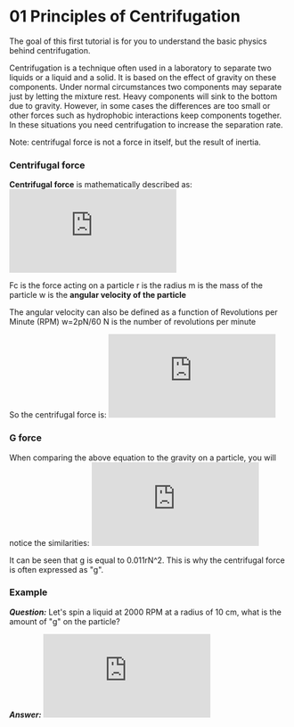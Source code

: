 01 Principles of Centrifugation
===============================

The goal of this first tutorial is for you to understand the basic physics behind centrifugation.

Centrifugation is a technique often used in a laboratory to separate two liquids or a liquid and a solid. It is based on the effect of gravity on these components. Under normal circumstances two components may separate just by letting the mixture rest. Heavy components will sink to the bottom due to gravity. However, in some cases the differences are too small or other forces such as hydrophobic interactions keep components together. In these situations you need centrifugation to increase the separation rate.

Note: centrifugal force is not a force in itself, but the result of inertia.

### Centrifugal force
**Centrifugal force** is mathematically described as:
![F_{c}=mr w^{2}](http://www.sciweavers.org/tex2img.php?eq=F_%7Bc%7D%3Dmr%20w%5E%7B2%7D%20&bc=White&fc=Black&im=jpg&fs=12&ff=arev&edit=0)

Fc is the force acting on a particle
r is the radius
m is the mass of the particle
w is the **angular velocity of the particle**

The angular velocity can also be defined as a function of Revolutions per Minute (RPM) w=2pN/60
N is the number of revolutions per minute

So the centrifugal force is:
![F_{c}=mr (2pN/60)^{2}=0.011mr N^{2}](http://www.sciweavers.org/tex2img.php?eq=F_%7Bc%7D%3Dmr%20%282pN%2F60%29%5E%7B2%7D%3D0.011mr%20N%5E%7B2%7D%20&bc=White&fc=Black&im=jpg&fs=12&ff=arev&edit=0)

### G force
When comparing the above equation to the gravity on a particle, you will notice the similarities:
![F_(c)=mg](http://www.sciweavers.org/tex2img.php?eq=F_%7Bg%7D%3Dmg&bc=White&fc=Black&im=jpg&fs=12&ff=arev&edit=0)

It can be seen that g is equal to 0.011rN^2. This is why the centrifugal force is often expressed as "g".

### Example

***Question:*** Let's spin a liquid at 2000 RPM at a radius of 10 cm, what is the amount of "g" on the particle?

***Answer:*** 
![g=F_{c}  \div F_{g}=(0.011r N^{2})  \div g=(0.011 \times 0.1 \times 2000^{2}) \div 9.81 = 450](http://www.sciweavers.org/tex2img.php?eq=g%3DF_%7Bc%7D%20%20%5Cdiv%20F_%7Bg%7D%3D%280.011r%20N%5E%7B2%7D%29%20%20%5Cdiv%20g%3D%280.011%20%5Ctimes%200.1%20%5Ctimes%202000%5E%7B2%7D%29%20%5Cdiv%209.81%20%3D%20450&bc=White&fc=Black&im=jpg&fs=12&ff=arev&edit=0)